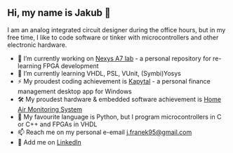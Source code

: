 ## Hi, my name is Jakub 👋

I am an analog integrated circuit designer during the office hours, but in my free time, I like to code software or tinker with microcontrollers and other electronic hardware.

- 🔭 I’m currently working on [Nexys A7 lab](https://github.com/JakubFranek/Nexys-A7-Lab) - a personal repository for re-learning FPGA development
- 🌱 I’m currently learning VHDL, PSL, VUnit, (Symbi)Yosys
- ⚡ My proudest coding achievement is [Kapytal](https://github.com/JakubFranek/Kapytal) - a personal finance management desktop app for Windows
- 🛠️ My proudest hardware & embedded software achievement is [Home Air Monitoring System](https://github.com/JakubFranek/Home-Air-Monitoring-System)
- 💬 My favourite language is Python, but I program microcontrollers in C or C++ and FPGAs in VHDL
- 📫 Reach me on my personal e-email j.franek95@gmail.com
- :newspaper: Add me on [LinkedIn](https://www.linkedin.com/in/jakub-franek-electronic-design/) 


<!--
**JakubFranek/JakubFranek** is a ✨ _special_ ✨ repository because its `README.md` (this file) appears on your GitHub profile.

Here are some ideas to get you started:

- 🔭 I’m currently working on ...
- 🌱 I’m currently learning ...
- 👯 I’m looking to collaborate on ...
- 🤔 I’m looking for help with ...
- 💬 Ask me about ...
- 📫 How to reach me: ...
- 😄 Pronouns: ...
- ⚡ Fun fact: ...
-->
